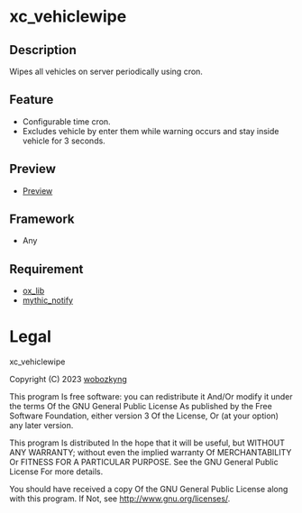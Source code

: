 # xc_vehiclewipe

## Description
Wipes all vehicles on server periodically using cron. 

## Feature
- Configurable time cron.
- Excludes vehicle by enter them while warning occurs and stay inside vehicle for 3 seconds.

## Preview
- [Preview](https://streamable.com/kzrx7a)

## Framework
- Any

## Requirement
- [ox_lib](https://github.com/overextended/ox_lib)
- [mythic_notify](https://github.com/wobozkyng/mythic_notify)

# Legal

xc_vehiclewipe

Copyright (C) 2023 [wobozkyng](https://github.com/wobozkyng)

This program Is free software: you can redistribute it And/Or modify it under the terms Of the GNU General Public License As published by the Free Software Foundation, either version 3 Of the License, Or (at your option) any later version.

This program Is distributed In the hope that it will be useful, but WITHOUT ANY WARRANTY; without even the implied warranty Of MERCHANTABILITY Or FITNESS FOR A PARTICULAR PURPOSE. See the GNU General Public License For more details.

You should have received a copy Of the GNU General Public License along with this program. If Not, see http://www.gnu.org/licenses/.
